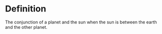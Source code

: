 # Definition

The conjunction of a planet and the sun when the sun is between the
earth and the other planet.
